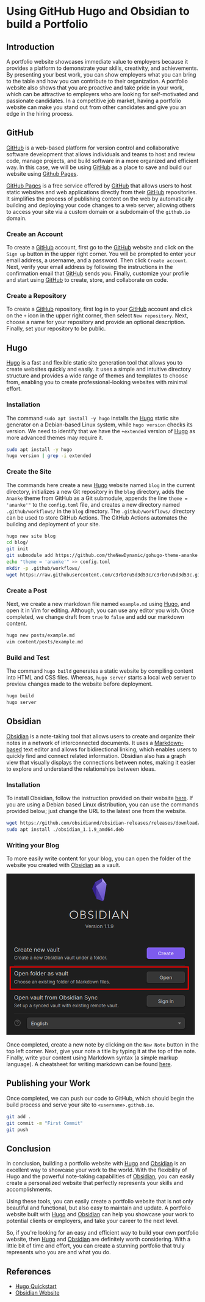 # Using GitHub Hugo and Obsidian to build a Portfolio


## Introduction

A portfolio website showcases immediate value to employers because it provides a platform to demonstrate your skills, creativity, and achievements. By presenting your best work, you can show employers what you can bring to the table and how you can contribute to their organization. A portfolio website also shows that you are proactive and take pride in your work, which can be attractive to employers who are looking for self-motivated and passionate candidates. In a competitive job market, having a portfolio website can make you stand out from other candidates and give you an edge in the hiring process.

## GitHub

[GitHub](https://github.com/) is a web-based platform for version control and collaborative software development that allows individuals and teams to host and review code, manage projects, and build software in a more organized and efficient way. In this case, we will be using [GitHub](https://github.com/) as a place to save and build our website using [Github Pages](https://pages.github.com/).

[GitHub Pages](https://pages.github.com/) is a free service offered by [GitHub](https://github.com/) that allows users to host static websites and web applications directly from their [GitHub](https://github.com/) repositories. It simplifies the process of publishing content on the web by automatically building and deploying your code changes to a web server, allowing others to access your site via a custom domain or a subdomain of the `github.io` domain.

### Create an Account

To create a [GitHub](https://github.com/) account, first go to the [GitHub](https://github.com/) website and click on the `Sign up` button in the upper right corner. You will be prompted to enter your email address, a username, and a password. Then click `Create account`. Next, verify your email address by following the instructions in the confirmation email that [GitHub](https://github.com/) sends you. Finally, customize your profile and start using [GitHub](https://github.com/) to create, store, and collaborate on code.

### Create a Repository

To create a [GitHub](https://github.com/) repository, first log in to your [GitHub](https://github.com/) account and click on the `+` icon in the upper right corner, then select `New repository`. Next, choose a name for your repository and provide an optional description. Finally, set your repository to be public.

## Hugo

[Hugo](https://gohugo.io/) is a fast and flexible static site generation tool that allows you to create websites quickly and easily. It uses a simple and intuitive directory structure and provides a wide range of themes and templates to choose from, enabling you to create professional-looking websites with minimal effort.

### Installation

The command `sudo apt install -y hugo` installs the [Hugo](https://gohugo.io/) static site generator on a Debian-based Linux system, while `hugo version` checks its version. We need to identify that we have the `+extended` version of [Hugo](https://gohugo.io/) as more advanced themes may require it.

```bash
sudo apt install -y hugo
hugo version | grep -i extended
```

### Create the Site

The commands here create a new [Hugo](https://gohugo.io/) website named `blog` in the current directory, initializes a new Git repository in the `blog` directory, adds the `Ananke` theme from GitHub as a Git submodule, appends the line `theme = 'ananke'"` to the `config.toml` file, and creates a new directory named `.github/workflows/` in the `blog` directory. The `.github/workflows/` directory can be used to store GitHub Actions. The GitHub Actions automates the building and deployment of your site.

```bash
hugo new site blog
cd blog/
git init
git submodule add https://github.com/theNewDynamic/gohugo-theme-ananke themes/ananke
echo "theme = 'ananke'" >> config.toml
mkdir -p .github/workflows/
wget https://raw.githubusercontent.com/c3rb3ru5d3d53c/c3rb3ru5d3d53c.github.io/master/.github/workflows/gh-pages.yml -O .github/workflows/gh-pages.yml
```

### Create a Post

Next, we create a new markdown file named `example.md` using [Hugo](https://gohugo.io/), and open it in Vim for editing. Although, you can use any editor you wish. Once completed, we change draft from `true` to `false` and add our markdown content.

```bash
hugo new posts/example.md
vim content/posts/example.md
```

### Build and Test

The command `hugo build` generates a static website by compiling content into HTML and CSS files. Whereas, `hugo server` starts a local web server to preview changes made to the website before deployment.

```bash
hugo build
hugo server
```

## Obsidian

[Obsidian](https://obsidian.md/) is a note-taking tool that allows users to create and organize their notes in a network of interconnected documents. It uses a [Markdown-based](https://www.markdownguide.org/cheat-sheet/) text editor and allows for bidirectional linking, which enables users to quickly find and connect related information. Obsidian also has a graph view that visually displays the connections between notes, making it easier to explore and understand the relationships between ideas.

### Installation

To install Obsidian, follow the instruction provided on their website [here](https://obsidian.md/download). If you are using a Debian based Linux distribution, you can use the commands provided below; just change the URL to the latest one from the website.

```bash
wget https://github.com/obsidianmd/obsidian-releases/releases/download/v1.1.9/obsidian_1.1.9_amd64.deb
sudo apt install ./obsidian_1.1.9_amd64.deb
```

### Writing your Blog

To more easily write content for your blog, you can open the folder of the website you created with [Obsidian](https://obsidian.md/) as a vault.

![vault](images/81078ea2b7788fb358bcc136e04b8b6df4f50e2f8e7f0caf2ef43da859e47698.png)

Once completed, create a new note by clicking on the `New Note` button in the top left corner. Next, give your note a title by typing it at the top of the note. Finally, write your content using Markdown syntax (a simple markup language). A cheatsheet for writing markdown can be found [here](https://www.markdownguide.org/cheat-sheet/).

## Publishing your Work

Once completed, we can push our code to GitHub, which should begin the build process and serve your site to `<username>.github.io`.

```bash
git add .
git commit -m "First Commit"
git push
```

## Conclusion

In conclusion, building a portfolio website with [Hugo](https://gohugo.io/) and [Obsidian](https://obsidian.md/) is an excellent way to showcase your work to the world. With the flexibility of Hugo and the powerful note-taking capabilities of [Obsidian](https://obsidian.md/), you can easily create a personalized website that perfectly represents your skills and accomplishments.

Using these tools, you can easily create a portfolio website that is not only beautiful and functional, but also easy to maintain and update. A portfolio website built with [Hugo](https://gohugo.io/) and [Obsidian](https://obsidian.md/) can help you showcase your work to potential clients or employers, and take your career to the next level.

So, if you're looking for an easy and efficient way to build your own portfolio website, then [Hugo](https://gohugo.io/) and [Obsidian](https://obsidian.md/) are definitely worth considering. With a little bit of time and effort, you can create a stunning portfolio that truly represents who you are and what you do.

## References

- [Hugo Quickstart](https://gohugo.io/getting-started/quick-start/)
- [Obsidian Website](https://obsidian.md/)
